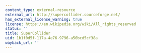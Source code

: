 ```yaml
---
content_type: external-resource
external_url: http://supercollider.sourceforge.net/
has_external_license_warning: true
license: https://en.wikipedia.org/wiki/All_rights_reserved
status: ''
title: SuperCollider
uid: 1b1f0d5f-117a-4e76-9796-a50bcd5cf38a
wayback_url: ''
---
```

